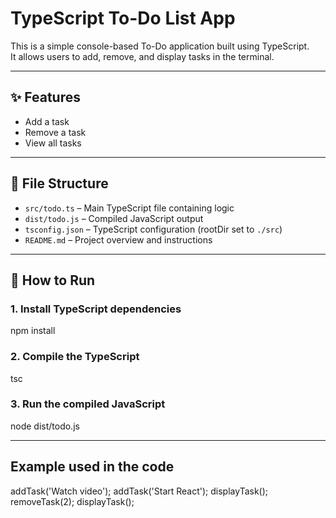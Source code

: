 # TypeScript To-Do List App

This is a simple console-based To-Do application built using TypeScript.  
It allows users to add, remove, and display tasks in the terminal.

---

## ✨ Features

- Add a task
- Remove a task
- View all tasks

---

## 📁 File Structure

- `src/todo.ts` – Main TypeScript file containing logic
- `dist/todo.js` – Compiled JavaScript output
- `tsconfig.json` – TypeScript configuration (rootDir set to `./src`)
- `README.md` – Project overview and instructions

---

## 🚀 How to Run

### 1. Install TypeScript dependencies

npm install

### 2. Compile the TypeScript

tsc

### 3. Run the compiled JavaScript

node dist/todo.js

---

## Example used in the code 

addTask('Watch video');
addTask('Start React');
displayTask();
removeTask(2);
displayTask();
